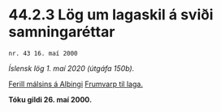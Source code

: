 # 44.2.3 Lög um lagaskil á sviði samningaréttar

`nr. 43 16. maí 2000`

_Íslensk lög 1. maí 2020 (útgáfa 150b)._

[Ferill málsins á Alþingi](https://www.althingi.is/thingstorf/thingmalalistar-eftir-thingum/ferill/?ltg=125&mnr=70)
[Frumvarp til laga.](https://www.althingi.is/altext/125/s/0070.html)

**Tóku gildi 26. maí 2000.**

